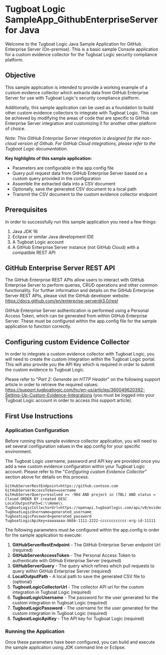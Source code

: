 
# Tugboat Logic SampleApp_GithubEnterpriseServer for Java

Welcome to the Tugboat Logic Java Sample Application for GitHub Enterprise Server (On-premise). This is a basic sample Console application for a custom evidence collector for the Tugboat Logic security compliance platform.

## Objective

This sample application is intended to provide a working example of a custom evidence collector which extracts data from GitHub Enterprise Server for use with Tugboat Logic's security compliance platform.

Additionally, this sample application can be used as a foundation to build other custom evidence collectors to integrate with Tugboat Logic. This can be achieved by modifying the areas of code that are specific to GitHub Enterprise Server integration and customizing it for another other platform of choice.

*Note: This GitHub Enterprise Server integration is designed for the non-cloud version of Github. For GitHub Cloud integrations, please refer to the Tugboat Logic documentation.*

**Key highlights of this sample application:**
 - Parameters are configurable in the app.config file
 - Query pull request data from GitHub Enterprise Server based on a custom query provided in the configuration    
 - Assemble the extracted data into a CSV document
 - Optionally, save the generated CSV document to a local path   
 - Transmit the CSV document to the custom evidence collector endpoint

## Prerequisites

In order to successfully run this sample application you need a few things:

1. Java JDK 16
2. Eclipse or similar Java development IDE
3. A Tugboat Logic account
4. A GitHub Enterprise Server instance (not GitHub Cloud) with a compatible REST API

## GitHub Enterprise Server REST API

The GitHub Enterprise REST APIs allow users to interact with GitHub Enterprise Server to perform queries, CRUD operations and other common functionality. For further information and details on the GitHub Enterprise Server REST APIs, please visit the GitHub developer website: https://docs.github.com/en/enterprise-server@3.0/rest

GitHub Enterprise Server authentication is performed using a Personal Access Token, which can be generated from within GitHub Enterprise Server. These must be configured within the app.config file for the sample application to function correctly.

## Configuring custom Evidence Collector

In order to integrate a custom evidence collector with Tugboat Logic, you will need to create the custom integration within the Tugboat Logic portal. This will also provide you the API Key which is required in order to submit the custom evidence to Tugboat Logic. 

Please refer to "*Part 2: Generate an HTTP Header*" on the following support article in order to retrieve the required values: https://support.tugboatlogic.com/hc/en-us/articles/360049620392-Setting-Up-Custom-Evidence-Integrations (you must be logged into your Tugboat Logic account in order to access this support article).

## First Use Instructions

### Application Configuration

Before running this sample evidence collector application, you will need to set several configuration values in the app.config for your specific environment.

The Tugboat Logic username, password and API key are provided once you add a new custom evidence configuration within your Tugboat Logic account. Please refer to the "*Configuring custom Evidence Collector*" section above for details on this process.


    GitHubServerRestEndpoint=https://github.contoso.com
	GitHubServerAccessToken=username
	GitHubServerQuery=resolved >= -90d AND project in (TBL) AND status = Closed ORDER BY created DESC
	LocalOutputPath=C:\\Home\\
	TugboatLogicCollectorUrl=https://openapi.tugboatlogic.com/api/v0/evidence/collector/000/
	TugboatLogicUsername=generated_username
	TugboatLogicPassword=generated_password
	TugboatLogicApiKey=aaaaaaaa-bbbb-1111-2222-cccccccccccc-org-id-11111

The following parameters must be configured within the app.config in order for the sample application to execute:

1. **GitHubServerRestEndpoint** - The GitHub Enterprise Server endpoint Url (required)
2. **GitHubServerAccessToken** - The Personal Access Token to authenticate with GitHub Enterprise Server (required)
4. **GitHubServerQuery** - The query which refines which pull requests to query within GitHub Enterprise Server (required)
5. **LocalOutputPath** - A local path to save the generated CSV file to (optional)
6. **TugboatLogicCollectorUrl** - The collector API url for the custom integration in Tugboat Logic (required)
7. **TugboatLogicUsername** - The password for the user generated for the custom integration in Tugboat Logic (required)
8. **TugboatLogicPassword** - The username for the user generated for the custom integration in Tugboat Logic (required)
9. **TugboatLogicApiKey** - The API key for Tugboat Logic (required)

### Running the Application
Once these parameters have been configured, you can build and execute the sample application using JDK command line or Eclipse.